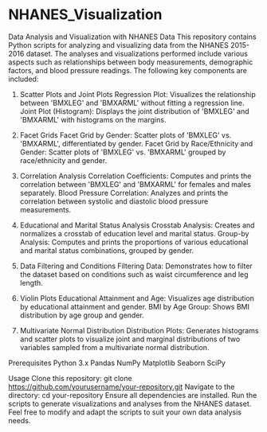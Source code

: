 # NHANES_Visualization
Data Analysis and Visualization with NHANES Data
This repository contains Python scripts for analyzing and visualizing data from the NHANES 2015-2016 dataset. The analyses and visualizations performed include various aspects such as relationships between body measurements, demographic factors, and blood pressure readings. The following key components are included:

1. Scatter Plots and Joint Plots
Regression Plot: Visualizes the relationship between 'BMXLEG' and 'BMXARML' without fitting a regression line.
Joint Plot (Histogram): Displays the joint distribution of 'BMXLEG' and 'BMXARML' with histograms on the margins.

2. Facet Grids
Facet Grid by Gender: Scatter plots of 'BMXLEG' vs. 'BMXARML', differentiated by gender.
Facet Grid by Race/Ethnicity and Gender: Scatter plots of 'BMXLEG' vs. 'BMXARML' grouped by race/ethnicity and gender.

3. Correlation Analysis
Correlation Coefficients: Computes and prints the correlation between 'BMXLEG' and 'BMXARML' for females and males separately.
Blood Pressure Correlation: Analyzes and prints the correlation between systolic and diastolic blood pressure measurements.

4. Educational and Marital Status Analysis
Crosstab Analysis: Creates and normalizes a crosstab of education level and marital status.
Group-by Analysis: Computes and prints the proportions of various educational and marital status combinations, grouped by gender.

5. Data Filtering and Conditions
Filtering Data: Demonstrates how to filter the dataset based on conditions such as waist circumference and leg length.

6. Violin Plots
Educational Attainment and Age: Visualizes age distribution by educational attainment and gender.
BMI by Age Group: Shows BMI distribution by age group and gender.

7. Multivariate Normal Distribution
Distribution Plots: Generates histograms and scatter plots to visualize joint and marginal distributions of two variables sampled from a multivariate normal distribution.

Prerequisites
Python 3.x
Pandas
NumPy
Matplotlib
Seaborn
SciPy

Usage
Clone this repository: git clone https://github.com/yourusername/your-repository.git
Navigate to the directory: cd your-repository
Ensure all dependencies are installed.
Run the scripts to generate visualizations and analyses from the NHANES dataset.
Feel free to modify and adapt the scripts to suit your own data analysis needs.
